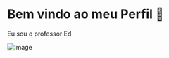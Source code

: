 # Bem vindo ao meu Perfil 🎸

Eu sou o professor Ed

![image](https://media1.tenor.com/m/_Cel02xMJ18AAAAC/beavis-and-butthead-headbang.gif)


